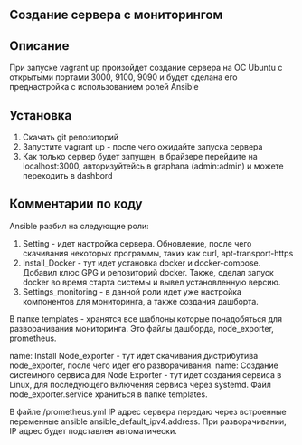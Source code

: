    ## Создание сервера с мониторингом

## Описание
При запуске vagrant up произойдет создание сервера на ОС Ubuntu с открытыми портами 3000, 9100, 9090 
и будет сделана его преднастройка с использованием ролей Ansible

## Установка
1. Скачать git репозиторий
2. Запустите vagrant up - после чего ожидайте запуска сервера
3. Как только сервер будет запущен, в брайзере перейдите на localhost:3000, авторизуйтейсь в graphana (admin:admin) и можете переходить в dashbord


## Комментарии по коду
Ansible разбил на следующие роли:
1. Setting - идет настройка сервера. Обновление, после чего скачивания некоторых программы, таких как curl, apt-transport-https
2. Install_Docker - тут идет установка docker и docker-compose. Добавил клюс GPG и репозиторий docker. Также, сделал запуск docker во время старта системы и вывел установленную версию.
3. Settings_monitoring - в данной роли идет уже настройка компонентов для мониторинга, а также создания дашборта.

В папке templates - хранятся все шаблоны которые понадобяться для разворачивания мониторинга. Это файлы дашборда, node_exporter, prometheus. 

name: Install Node_exporter - тут идет скачивания дистрибутива node_exporter, после чего идет его разворачивания.
name: Создание системного сервиса для Node Exporter -  тут идет создания сервиса в Linux, для последующего включения сервиса через systemd. Файл  node_exporter.service храниться в папке templates.


В файле /prometheus.yml IP адрес сервера передаю через встроенные переменные ansible ansible_default_ipv4.address. При разворачивании, IP адрес будет подставлен автоматически. 
